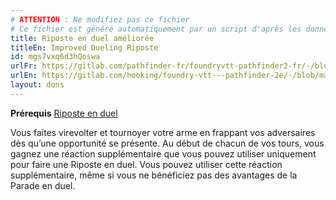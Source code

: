 ```yaml
---
# ATTENTION : Ne modifiez pas ce fichier
# Ce fichier est généré automatiquement par un script d'après les données du module Foundry VTT officiel et de sa traduction
title: Riposte en duel améliorée
titleEn: Improved Dueling Riposte
id: mgs7vxq6d3hQoswa
urlFr: https://gitlab.com/pathfinder-fr/foundryvtt-pathfinder2-fr/-/blob/master/data/feats/mgs7vxq6d3hQoswa.htm
urlEn: https://gitlab.com/hooking/foundry-vtt---pathfinder-2e/-/blob/master/packs/data/feats.db/improved-dueling-riposte.json
layout: dons
---
```

**Prérequis** [Riposte en duel](riposte-en-duel.md)

Vous faites virevolter et tournoyer votre arme en frappant vos adversaires dès qu’une opportunité se présente. Au début de chacun de vos tours, vous gagnez une réaction supplémentaire que vous pouvez utiliser uniquement pour faire une Riposte en duel. Vous pouvez utiliser cette réaction supplémentaire, même si vous ne bénéficiez pas des avantages de la Parade en duel.

